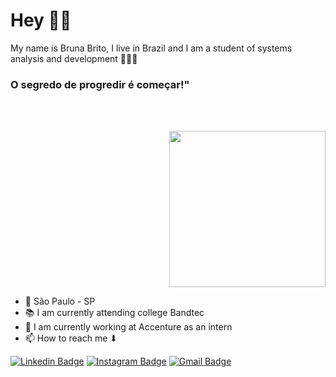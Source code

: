 # Hey 👋🏼

My name is Bruna Brito, I live in Brazil and I am a student of systems analysis and development 👩🏻‍💻

### O segredo de progredir é começar!"
<br><br>
<p align="right">
<img width=250px src="https://ik.imagekit.io/6f1ildbfl1k/wp-content/uploads/2020/05/04.png">
</p>

 - 📍 São Paulo - SP
 - 📚 I am currently attending college Bandtec
 - 💜 I am currently working at Accenture as an intern
 - 📫 How to reach me ⬇

[![Linkedin Badge](https://img.shields.io/badge/-Bruna_Brito-FF1493?style=flat-square&logo=Linkedin&logoColor=white&link=https://www.linkedin.com/in/bruna-brito-b036071a0/)](https://www.linkedin.com/in/bruna-brito-b036071a0/) [![Instagram Badge](https://img.shields.io/badge/-Bruna_Brito-FF1493?style=flat-square&logo=Instagram&logoColor=white&link=https://instagram.com/brunabrito5?igshid=wu6txd9eq10p)](https://instagram.com/brunabrito5?igshid=wu6txd9eq10p) [![Gmail Badge](https://img.shields.io/badge/-Bruna_Brito-FF1493?style=flat-square&logo=Gmail&logoColor=white&link=mailto:bruna.mbrito98@gmail.com)](mailto:bruna.mbrito98@gmail.com)

